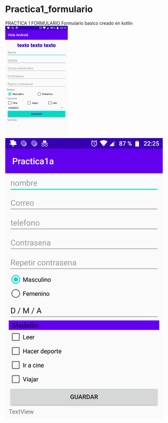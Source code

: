 # Practica1_formulario
PRACTICA 1 FORMULARIO
Formulario basico creado en kotlin  
<img src="https://github.com/daniloosorio/Practica1_formulario/blob/master/Screenshot_20210505-221351.png" alt="Descripción de la imagen" width="200"/>
![img2](https://github.com/daniloosorio/Practica1_formulario/blob/master/Screenshot_20210505-222539.png)

